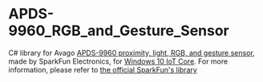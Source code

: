 # APDS-9960_RGB_and_Gesture_Sensor
C# library for Avago [APDS-9960 proximity, light, RGB, and gesture sensor](https://www.sparkfun.com/products/12787), made by SparkFun Electronics, for [Windows 10 IoT Core](https://dev.windows.com/en-us/iot).
For more information, please refer to [the official SparkFun's library](https://github.com/sparkfun/APDS-9960_RGB_and_Gesture_Sensor)
